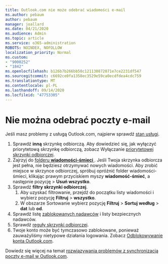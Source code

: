 ```yaml
---
title: Outlook.com nie może odebrać wiadomości e-mail
ms.author: pebaum
author: pebaum
manager: joallard
ms.date: 04/21/2020
ms.audience: Admin
ms.topic: article
ms.service: o365-administration
ROBOTS: NOINDEX, NOFOLLOW
localization_priority: Normal
ms.custom:
- "9000252"
- "1842"
ms.openlocfilehash: b126b7b266bb50c121130872071e7ce2231df547
ms.sourcegitcommit: c6692ce0fa1358ec3529e59ca0ecdfdea4cdc759
ms.translationtype: MT
ms.contentlocale: pl-PL
ms.lasthandoff: 09/14/2020
ms.locfileid: "47753305"
---
```

# <a name="unable-to-receive-email"></a>Nie można odebrać poczty e-mail

Jeśli masz problemy z usługą Outlook.com, najpierw sprawdź [stan usługi](https://go.microsoft.com/fwlink/p/?linkid=837482).

1. Sprawdź **inną** skrzynkę odbiorczą. Aby dowiedzieć się, jak wyłączyć priorytetową skrzynkę odbiorczą, zobacz Wyłączanie [priorytetowej skrzynki odbiorczej](https://support.office.com/article/f714d94d-9e63-4217-9ccb-6cb2986aa1b2). 
2. Zajrzyj do [folderu **wiadomości-śmieci** ](https://outlook.live.com/mail/junkemail). Jeśli Twoja skrzynka odbiorcza jest pełna, nie będziesz otrzymywać nowych wiadomości. Aby zrobić miejsce w skrzynce odbiorczej, spróbuj opróżnić folder wiadomości-śmieci, klikając prawym przyciskiem myszy **wiadomość-śmieć**, a następnie pozycję  >  **Usuń wszystko**.
3. Sprawdź **filtry skrzynki odbiorczej**. 
    1. Aby uzyskać filtrowanie, przejdź do początku listy wiadomości i wybierz pozycję **Filtruj**  >  **wszystko**.
    2. W obszarze Sortowanie wybierz pozycję **Filtruj**  >  **Sortuj według**  >  **dat** lub **od**.
4. Sprawdź listę [zablokowanych nadawców](https://outlook.live.com/mail/options/mail/junkEmail) i listy bezpiecznych nadawców.
5. Sprawdź [reguły skrzynki odbiorczej](https://outlook.live.com/mail/options/mail/rules).
6. Twoje konto może być tymczasowo zablokowane, ponieważ zauważyliśmy nietypowe działania logowania. Zobacz [Odblokowywanie konta Outlook.com](https://support.office.com/article/f4ad2701-d166-4d8b-8a6a-9af2a1f8a4c4).

Dowiedz się więcej na temat [rozwiązywania problemów z synchronizacją poczty e-mail w Outlook.com](https://support.office.com/article/d39e3341-8d79-4bf1-b3c7-ded602233642).